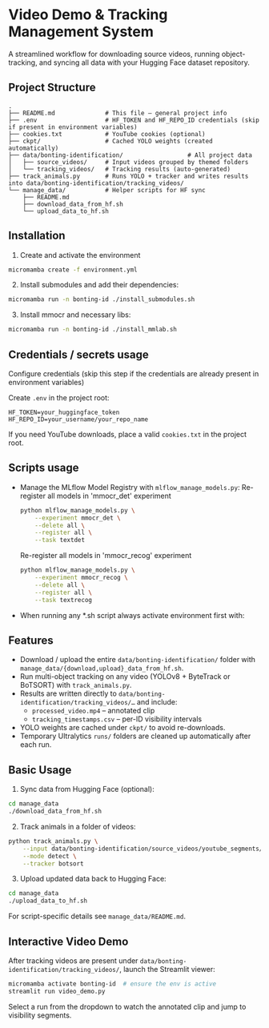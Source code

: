 # Video Demo & Tracking Management System

A streamlined workflow for downloading source videos, running object-tracking, and syncing all data with your Hugging Face dataset repository.

## Project Structure

```text
.
├── README.md              # This file – general project info
├── .env                   # HF_TOKEN and HF_REPO_ID credentials (skip if present in environment variables)
├── cookies.txt            # YouTube cookies (optional)
├── ckpt/                  # Cached YOLO weights (created automatically)
├── data/bonting-identification/                  # All project data
│   ├── source_videos/     # Input videos grouped by themed folders
│   └── tracking_videos/   # Tracking results (auto-generated)
├── track_animals.py       # Runs YOLO + tracker and writes results into data/bonting-identification/tracking_videos/
└── manage_data/           # Helper scripts for HF sync
    ├── README.md
    ├── download_data_from_hf.sh
    └── upload_data_to_hf.sh
```

## Installation

1. Create and activate the environment

```bash
micromamba create -f environment.yml
```

2. Install submodules and add their dependencies:
```bash
micromamba run -n bonting-id ./install_submodules.sh
```

3. Install mmocr and necessary libs: 
```bash
micromamba run -n bonting-id ./install_mmlab.sh
```

## Credentials / secrets usage

Configure credentials (skip this step if the credentials are already present in environment variables)

Create `.env` in the project root:

```text
HF_TOKEN=your_huggingface_token
HF_REPO_ID=your_username/your_repo_name
```

If you need YouTube downloads, place a valid `cookies.txt` in the project root.

## Scripts usage

* Manage the MLflow Model Registry with `mlflow_manage_models.py`:
  Re-register all models in 'mmocr_det' experiment
  ```bash
  python mlflow_manage_models.py \
      --experiment mmocr_det \
      --delete all \
      --register all \
      --task textdet
  ```

  Re-register all models in 'mmocr_recog' experiment
  ```bash
  python mlflow_manage_models.py \
      --experiment mmocr_recog \
      --delete all \
      --register all \
      --task textrecog
  ```

* When running any *.sh script always activate environment first with:

## Features

* Download / upload the entire `data/bonting-identification/` folder with `manage_data/{download,upload}_data_from_hf.sh`.
* Run multi-object tracking on any video (YOLOv8 + ByteTrack or BoTSORT) with `track_animals.py`.
* Results are written directly to `data/bonting-identification/tracking_videos/…` and include:
  * `processed_video.mp4` – annotated clip
  * `tracking_timestamps.csv` – per-ID visibility intervals
* YOLO weights are cached under `ckpt/` to avoid re-downloads.
* Temporary Ultralytics `runs/` folders are cleaned up automatically after each run.

## Basic Usage

1. Sync data from Hugging Face (optional):

```bash
cd manage_data
./download_data_from_hf.sh
```

2. Track animals in a folder of videos:

```bash
python track_animals.py \
    --input data/bonting-identification/source_videos/youtube_segments/ \
    --mode detect \
    --tracker botsort
```

3. Upload updated data back to Hugging Face:

```bash
cd manage_data
./upload_data_to_hf.sh
```

For script-specific details see `manage_data/README.md`.

## Interactive Video Demo

After tracking videos are present under `data/bonting-identification/tracking_videos/`, launch the Streamlit viewer:

```bash
micromamba activate bonting-id  # ensure the env is active
streamlit run video_demo.py
```

Select a run from the dropdown to watch the annotated clip and jump to visibility segments. 